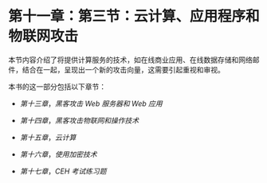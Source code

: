 # 第十一章：第三节：云计算、应用程序和物联网攻击

本节内容介绍了将提供计算服务的技术，如在线商业应用、在线数据存储和网络邮件，结合在一起，呈现出一个新的攻击向量，这需要引起重视和审视。

本书的这一部分包括以下章节：

+   *第十三章*，*黑客攻击 Web 服务器和 Web 应用*

+   *第十四章*，*黑客攻击物联网和操作技术*

+   *第十五章*，*云计算*

+   *第十六章*，*使用加密技术*

+   *第十七章*，*CEH 考试练习题*
